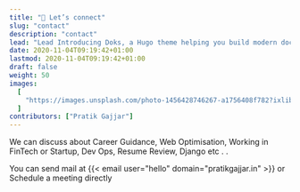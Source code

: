 ```yaml
---
title: "👋 Let’s connect"
slug: "contact"
description: "contact"
lead: "Lead Introducing Doks, a Hugo theme helping you build modern documentation websites that are secure, fast, and SEO-ready — by default."
date: 2020-11-04T09:19:42+01:00
lastmod: 2020-11-04T09:19:42+01:00
draft: false
weight: 50
images:
  [
    "https://images.unsplash.com/photo-1456428746267-a1756408f782?ixlib=rb-1.2.1&q=80&fm=jpg&crop=entropy&cs=tinysrgb&w=2000&fit=max&ixid=eyJhcHBfaWQiOjExNzczfQ",
  ]
contributors: ["Pratik Gajjar"]
---
```


We can discuss about Career Guidance, Web Optimisation, Working in FinTech or Startup, Dev Ops, Resume Review, Django etc . .

You can send mail at {{< email user="hello" domain="pratikgajjar.in" >}} or Schedule a meeting directly

<!-- Calendly inline widget begin -->
<div class="calendly-inline-widget" data-url="https://calendly.com/pratikgajjar/m" style="min-width:320px;height:630px;"></div>
<script type="text/javascript" src="https://assets.calendly.com/assets/external/widget.js"></script>
<!-- Calendly inline widget end -->

